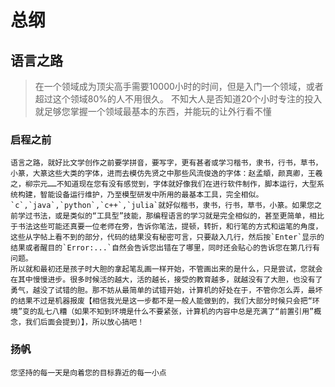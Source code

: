 # 总纲

## 语言之路
> 在一个领域成为顶尖高手需要10000小时的时间，但是入门一个领域，或者超过这个领域80%的人不用很久。 不知大人是否知道20个小时专注的投入就足够您掌握一个领域最基本的东西，并能玩的让外行看不懂
### 启程之前
    语言之路，就好比文学创作之前要学拼音，要写字，更有甚者或学习楷书，隶书，行书，草书，小篆，大篆这些大类的字体，进而去模仿先贤之中那些风流俊逸的字体：赵孟頫，颜真卿，王羲之，柳宗元……不知道现在您有没有感觉到，字体就好像我们在进行软件制作，脚本运行，大型系统构建，智能设备运行维护，乃至模型研发中所用的最基本工具，完全相似。`c`,`java`,`python`,`c++`,`julia`就好似楷书，隶书，行书，草书，小篆。如果您之前学过书法，或是类似的“工具型”技能，那编程语言的学习就是完全相似的，甚至更简单，相比于书法这些可能还真要一位老师在旁，告诉你笔法，提顿，转折，和行笔的方式和运笔的角度，这些从字帖上看不到的部分，代码的结果没有秘密可言，只要敲入几行，然后按`Enter`显示的结果或者醒目的`Error:...`自然会告诉您出错在了哪里，同时还会贴心的告诉您在第几行有问题。
    所以就和最初还是孩子时大胆的拿起笔乱画一样开始，不管画出来的是什么，只是尝试，您就会在其中慢慢进步。很多时候活的越大，活的越长，接受的教育越多，就越没有了大胆，也没有了勇气，越没了试错的胆。那不妨从最简单的试错开始，计算机的好处在于，不管你怎么弄，最坏的结果不过是机器报废【相信我光是这一步都不是一般人能做到的，我们大部分时候只会把“环境”变的乱七八糟（如果不知到环境是什么不要紧张，计算机的内容中总是充满了“前置引用”概念，我们后面会提到）】，所以放心搞吧！
  
### 扬帆
    您坚持的每一天是向着您的目标靠近的每一小点
  
  
